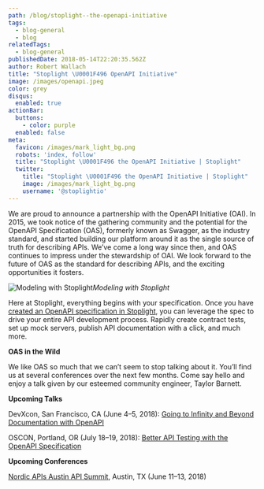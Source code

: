 ```yaml
---
path: /blog/stoplight-️-the-openapi-initiative
tags:
  - blog-general
  - blog
relatedTags:
  - blog-general
publishedDate: 2018-05-14T22:20:35.562Z
author: Robert Wallach
title: "Stoplight \U0001F496 OpenAPI Initiative"
image: /images/openapi.jpeg
color: grey
disqus:
  enabled: true
actionBar:
  buttons:
    - color: purple
  enabled: false
meta:
  favicon: /images/mark_light_bg.png
  robots: 'index, follow'
  title: "Stoplight \U0001F496 the OpenAPI Initiative | Stoplight"
  twitter:
    title: "Stoplight \U0001F496 the OpenAPI Initiative | Stoplight"
    image: /images/mark_light_bg.png
    username: '@stoplightio'
---
```

We are proud to announce a partnership with the OpenAPI Initiative (OAI). In 2015, we took notice of the gathering community and the potential for the OpenAPI Specification (OAS), formerly known as Swagger, as the industry standard, and started building our platform around it as the single source of truth for describing APIs. We’ve come a long way since then, and OAS continues to impress under the stewardship of OAI. We look forward to the future of OAS as the standard for describing APIs, and the exciting opportunities it fosters.

![Modeling with Stoplight](https://cdn-images-1.medium.com/max/3326/1*CUxuTgeJ-59ziIJIeUsSgQ.png)*Modeling with Stoplight*

Here at Stoplight, everything begins with your specification. Once you have [created an OpenAPI specification in Stoplight](https://stoplight.io), you can leverage the spec to drive your entire API development process. Rapidly create contract tests, set up mock servers, publish API documentation with a click, and much more.

**OAS in the Wild**

We like OAS so much that we can’t seem to stop talking about it. You’ll find us at several conferences over the next few months. Come say hello and enjoy a talk given by our esteemed community engineer, Taylor Barnett.

**Upcoming Talks**

DevXcon, San Francisco, CA (June 4–5, 2018): [Going to Infinity and Beyond Documentation with OpenAPI](https://2018.devxcon.com/taylor-barnett/)

OSCON, Portland, OR (July 18–19, 2018): [Better API Testing with the OpenAPI Specification](https://conferences.oreilly.com/oscon/oscon-or/public/schedule/detail/67652)

**Upcoming Conferences**

[Nordic APIs Austin API Summit](https://nordicapis.com/events/austin-api-summit-2018/), Austin, TX (June 11–13, 2018)
